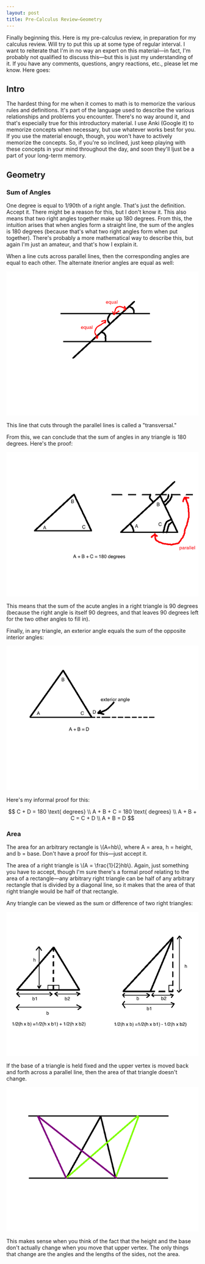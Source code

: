 ```yaml
---
layout: post
title: Pre-Calculus Review—Geometry
---
```

Finally beginning this. Here is my pre-calculus review, in preparation for my calculus review. Will try to put this up at some type of regular interval. I want to reiterate that I'm in no way an expert on this material—in fact, I'm probably not qualified to discuss this—but this is just my understanding of it. If you have any comments, questions, angry reactions, etc., please let me know. Here goes:

## Intro 
The hardest thing for me when it comes to math is to memorize the various rules and definitions. It's part of the language used to describe the various relationships and problems you encounter. There's no way around it, and that's especially true for this introductory material. I use Anki (Google it) to memorize concepts when necessary, but use whatever works best for you. If you use the material enough, though, you won't have to actively memorize the concepts. So, if you're so inclined, just keep playing with these concepts in your mind throughout the day, and soon they'll ljust be a part of your long-term memory.

## Geometry
### Sum of Angles
One degree is equal to 1/90th of a right angle. That's just the definition. Accept it. There might be a reason for this, but I don't know it. This also means that two right angles together make up 180 degrees. From this, the intuition arises that when angles form a straight line, the sum of the angles is 180 degrees (because that's what two right angles form when put together). There's probably a more mathematical way to describe this, but again I'm just an amateur, and that's how I explain it.

When a line cuts across parallel lines, then the corresponding angles are equal to each other. The alternate itnerior angles are equal as well:

![Transversal Line](/images/Transveral%20Line%20and%20Angles.png)

This line that cuts through the parallel lines is called a "transversal."

From this, we can conclude that the sum of angles in any triangle is 180 degrees. Here's the proof:

![Proof for 180 Degrees Triangles](/images/Proof%20for%20180%20Degrees%20for%20Triangles.png)

This means that the sum of the acute angles in a right triangle is 90 degrees (because the right angle is itself 90 degrees, and that leaves 90 degrees left for the two other angles to fill in).

Finally, in any triangle, an exterior angle equals the sum of the opposite interior angles:

![Exterior Angle](/images/Exterior%20Angle.png)

Here's my informal proof for this:

$$
	C + D = 180 \text{ degrees} \\
	A + B + C = 180 \text{ degrees} \\
	A + B + C = C + D \\
	A + B = D
$$

### Area

The area for an arbitrary rectangle is \\(A=hb\\), where A = area, h = height, and b = base. Don't have a proof for this—just accept it.

The area of a right triangle is \\(A = \frac{1}{2}hb\\). Again, just something you have to accept, though I'm sure there's a formal proof relating to the area of a rectangle—any arbitrary right triangle can be half of any arbitrary rectangle that is divided by a diagonal line, so it makes that the area of that right triangle would be half of that rectangle. 

Any triangle can be viewed as the sum or difference of two right triangles:

![Area of Triangles](/images/Area%20of%20Triangles.png)

If the base of a triangle is held fixed and the upper vertex is moved back and forth across a parallel line, then the area of that triangle doesn't change.

![Fixed Area Triangles](/images/Fixed%20Area%20Triangles.png)

This makes sense when you think of the fact that the height and the base don't actually change when you move that upper vertex. The only things that change are the angles and the lengths of the sides, not the area.

